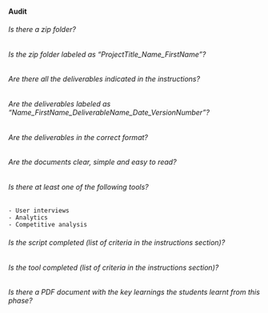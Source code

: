 #### Audit 

###### Is there a zip folder?
###### Is the zip folder labeled as “ProjectTitle_Name_FirstName”?
###### Are there all the deliverables indicated in the instructions?
###### Are the deliverables labeled as “Name_FirstName_DeliverableName_Date_VersionNumber”?
###### Are the deliverables in the correct format?
###### Are the documents clear, simple and easy to read?
###### Is there at least one of the following tools?
    - User interviews
    - Analytics
    - Competitive analysis
###### Is the script completed (list of criteria in the instructions section)?
###### Is the tool completed (list of criteria in the instructions section)?
###### Is there a PDF document with the key learnings the students learnt from this phase?

